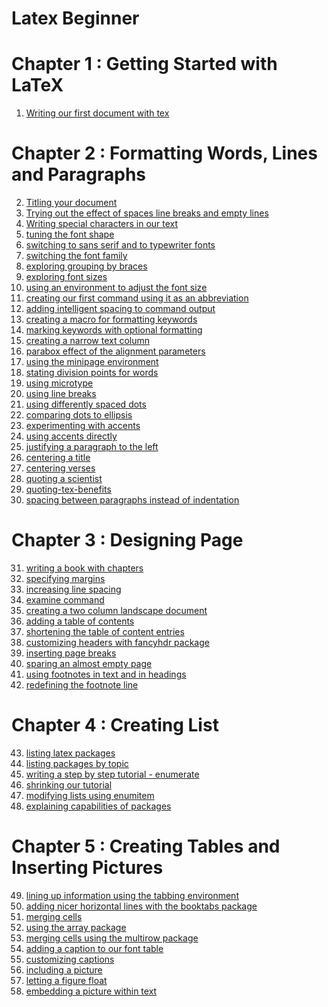 # Latex Beginner

# Chapter 1 : Getting Started with LaTeX

1. [Writing our first document with tex](notes/01/01-writing-our-first-document-with-texworks.tex)

# Chapter 2 : Formatting Words, Lines and Paragraphs

2. [Titling your document](notes/02/02-titling-your-document.tex)
3. [Trying out the effect of spaces line breaks and empty lines](notes/03/03-trying-out-the-effect-of-spaces-line-breaks-and-empty-lines.tex)
4. [Writing special characters in our text]()
5. [tuning the font shape]()
6. [switching to sans serif and to typewriter fonts]()
7. [switching the font family]()
8. [exploring grouping by braces]()
9. [exploring font sizes]()
10. [using an environment to adjust the font size]()
11. [creating our first command using it as an abbreviation]()
12. [adding intelligent spacing to command output]()
13. [creating a macro for formatting keywords]()
14. [marking keywords with optional formatting]()
15. [creating a narrow text column]()
16. [parabox effect of the alignment parameters]()
17. [using the minipage environment]()
18. [stating division points for words]()
19. [using microtype]()
20. [using line breaks]()
21. [using differently spaced dots]()
22. [comparing dots to ellipsis]()
23. [experimenting with accents]()
24. [using accents directly]()
25. [justifying a paragraph to the left]()
26. [centering a title]()
27. [centering verses]()
28. [quoting a scientist]()
29. [quoting-tex-benefits]()
30. [spacing between paragraphs instead of indentation]()

# Chapter 3 : Designing Page

31. [writing a book with chapters]()
32. [specifying margins]()
33. [increasing line spacing]()
34. [examine command]()
35. [creating a two column landscape document]()
36. [adding a table of contents]()
37. [shortening the table of content entries]()
38. [customizing headers with fancyhdr package]()
39. [inserting page breaks]()
40. [sparing an almost empty page]()
41. [using footnotes in text and in headings]()
42. [redefining the footnote line]()

# Chapter 4 : Creating List

43. [listing latex packages]()
44. [listing packages by topic]()
45. [writing a step by step tutorial - enumerate]()
46. [shrinking our tutorial]()
47. [modifying lists using enumitem]()
48. [explaining capabilities of packages]()

# Chapter 5 : Creating Tables and Inserting Pictures

49. [lining up information using the tabbing environment]()
50. [adding nicer horizontal lines with the booktabs package]()
51. [merging cells]()
52. [using the array package]()
53. [merging cells using the multirow package]()
54. [adding a caption to our font table]()
55. [customizing captions]()
56. [including a picture]()
57. [letting a figure float]()
58. [embedding a picture within text]()

